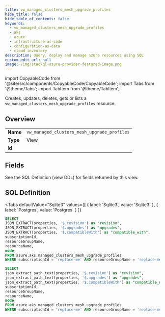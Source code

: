 ```yaml
--- 
title: vw_managed_clusters_mesh_upgrade_profiles
hide_title: false
hide_table_of_contents: false
keywords:
  - vw_managed_clusters_mesh_upgrade_profiles
  - aks
  - azure
  - infrastructure-as-code
  - configuration-as-data
  - cloud inventory
description: Query, deploy and manage azure resources using SQL
custom_edit_url: null
image: /img/stackql-azure-provider-featured-image.png
---
```


import CopyableCode from '@site/src/components/CopyableCode/CopyableCode';
import Tabs from '@theme/Tabs';
import TabItem from '@theme/TabItem';

Creates, updates, deletes, gets or lists a <code>vw_managed_clusters_mesh_upgrade_profiles</code> resource.

## Overview
<table><tbody>
<tr><td><b>Name</b></td><td><code>vw_managed_clusters_mesh_upgrade_profiles</code></td></tr>
<tr><td><b>Type</b></td><td>View</td></tr>
<tr><td><b>Id</b></td><td><CopyableCode code="azure.aks.vw_managed_clusters_mesh_upgrade_profiles" /></td></tr>
</tbody></table>

## Fields

See the SQL Definition (view DDL) for fields returned by this view.

## SQL Definition

<Tabs
defaultValue="Sqlite3"
values={[
{ label: 'Sqlite3', value: 'Sqlite3' },
{ label: 'Postgres', value: 'Postgres' }
]}
>
<TabItem value="Sqlite3">

```sql
SELECT
JSON_EXTRACT(properties, '$.revision') as "revision",
JSON_EXTRACT(properties, '$.upgrades') as "upgrades",
JSON_EXTRACT(properties, '$.compatibleWith') as "compatible_with",
subscriptionId,
resourceGroupName,
resourceName,
mode
FROM azure.aks.managed_clusters_mesh_upgrade_profiles
WHERE subscriptionId = 'replace-me' AND resourceGroupName = 'replace-me' AND resourceName = 'replace-me';
```

</TabItem>
<TabItem value="Postgres">

```sql
SELECT
json_extract_path_text(properties, '$.revision') as "revision",
json_extract_path_text(properties, '$.upgrades') as "upgrades",
json_extract_path_text(properties, '$.compatibleWith') as "compatible_with",
subscriptionId,
resourceGroupName,
resourceName,
mode
FROM azure.aks.managed_clusters_mesh_upgrade_profiles
WHERE subscriptionId = 'replace-me' AND resourceGroupName = 'replace-me' AND resourceName = 'replace-me';
```

</TabItem>
</Tabs>
